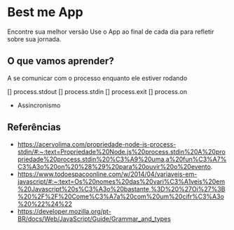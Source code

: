 # Best me App

Encontre sua melhor versão
Use o App ao final de cada dia para refletir sobre sua jornada.

## O que vamos aprender?

A se comunicar com o processo enquanto ele estiver rodando

[] process.stdout
[] process.stdin
[] process.exit
[] process.on

* Assincronismo

## Referências

- https://acervolima.com/propriedade-node-js-process-stdin/#:~:text=Propriedade%20Node.js%20process.stdin%20A%20propriedade%20process.stdin%20%C3%A9%20uma,a%20fun%C3%A7%C3%A3o%20on%20%28%29%20para%20ouvir%20o%20evento.
- https://www.todoespacoonline.com/w/2014/04/variaveis-em-javascript/#:~:text=Os%20nomes%20das%20vari%C3%A1veis%20em%20Javascript%20s%C3%A3o%20bastante,%3D%20%27Oi%27%3B%20%2F%2F%20Come%C3%A7a%20com%20um%20cifr%C3%A3o%20%22%24%22
- https://developer.mozilla.org/pt-BR/docs/Web/JavaScript/Guide/Grammar_and_types